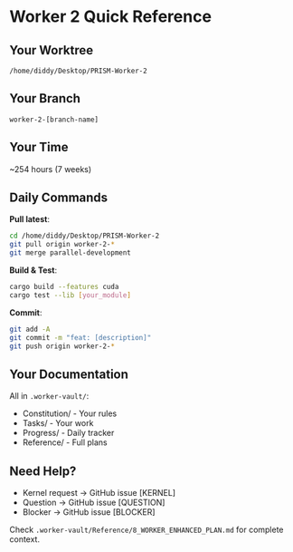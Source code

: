 # Worker 2 Quick Reference

## Your Worktree
`/home/diddy/Desktop/PRISM-Worker-2`

## Your Branch
`worker-2-[branch-name]`

## Your Time
~254 hours (7 weeks)

## Daily Commands

**Pull latest**:
```bash
cd /home/diddy/Desktop/PRISM-Worker-2
git pull origin worker-2-*
git merge parallel-development
```

**Build & Test**:
```bash
cargo build --features cuda
cargo test --lib [your_module]
```

**Commit**:
```bash
git add -A
git commit -m "feat: [description]"
git push origin worker-2-*
```

## Your Documentation

All in `.worker-vault/`:
- Constitution/ - Your rules
- Tasks/ - Your work
- Progress/ - Daily tracker
- Reference/ - Full plans

## Need Help?

- Kernel request → GitHub issue [KERNEL]
- Question → GitHub issue [QUESTION]  
- Blocker → GitHub issue [BLOCKER]

Check `.worker-vault/Reference/8_WORKER_ENHANCED_PLAN.md` for complete context.
